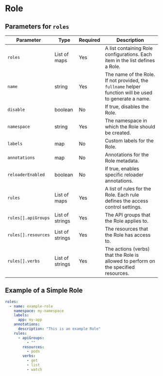 # Role

## Parameters for `roles`

| Parameter           | Type            | Required | Description                                                                                            |
| ------------------- | --------------- | -------- | ------------------------------------------------------------------------------------------------------ |
| `roles`             | List of maps    | Yes      | A list containing Role configurations. Each item in the list defines a Role.                           |
| `name`              | string          | Yes      | The name of the Role. If not provided, the `fullname` helper function will be used to generate a name. |
| `disable`           | boolean         | No       | If true, disables the Role.                                                                            |
| `namespace`         | string          | Yes      | The namespace in which the Role should be created.                                                     |
| `labels`            | map             | No       | Custom labels for the Role.                                                                            |
| `annotations`       | map             | No       | Annotations for the Role metadata.                                                                     |
| `reloaderEnabled`   | boolean         | No       | If true, enables specific reloader annotations.                                                        |
| `rules`             | List of maps    | Yes      | A list of rules for the Role. Each rule defines the access control settings.                           |
| `rules[].apiGroups` | List of strings | Yes      | The API groups that the Role applies to.                                                               |
| `rules[].resources` | List of strings | Yes      | The resources that the Role has access to.                                                             |
| `rules[].verbs`     | List of strings | Yes      | The actions (verbs) that the Role is allowed to perform on the specified resources.                    |

## Example of a Simple Role

```yaml
roles:
  - name: example-role
    namespace: my-namespace
    labels:
      app: my-app
    annotations:
      description: "This is an example Role"
    rules:
      - apiGroups:
          - ""
        resources:
          - pods
        verbs:
          - get
          - list
          - watch
```
